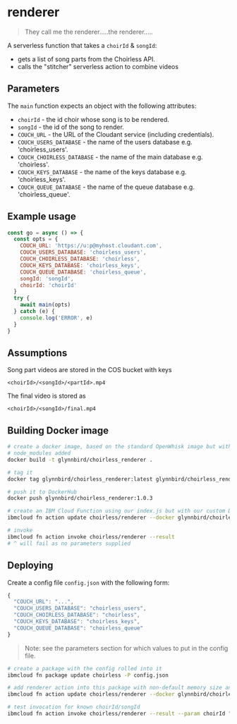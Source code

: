 # renderer

> They call me the renderer.....the renderer.....

A serverless function that takes a `choirId` & `songId`:

- gets a list of song parts from the Choirless API.
- calls the "stitcher" serverless action to combine videos

## Parameters

The `main` function expects an object with the following attributes:

- `choirId` - the id choir whose song is to be rendered.
- `songId` - the id of the song to render.
- `COUCH_URL` - the URL of the Cloudant service (including credentials).
- `COUCH_USERS_DATABASE` - the name of the users database e.g. 'choirless_users'.
- `COUCH_CHOIRLESS_DATABASE` - the name of the main database e.g. 'choirless'.
- `COUCH_KEYS_DATABASE` - the name of the keys database e.g. 'choirless_keys'.
- `COUCH_QUEUE_DATABASE` - the name of the queue database e.g. 'choirless_queue'.

## Example usage

```js
const go = async () => {
  const opts = {
    COUCH_URL: 'https://u:p@myhost.cloudant.com',
    COUCH_USERS_DATABASE: 'choirless_users',
    COUCH_CHOIRLESS_DATABASE: 'choirless',
    COUCH_KEYS_DATABASE: 'choirless_keys',
    COUCH_QUEUE_DATABASE: 'choirless_queue',
    songId: 'songId',
    choirId: 'choirId'
  }
  try {
    await main(opts)
  } catch (e) {
    console.log('ERROR', e)
  }
}
```

## Assumptions

Song part videos are stored in the COS bucket with keys

```
<choirId>/<songId>/<partId>.mp4
```

The final video is stored as

```
<choirId>/<songId>/final.mp4
```

## Building Docker image

```sh
# create a docker image, based on the standard OpenWhisk image but with our 
# node_modules added
docker build -t glynnbird/choirless_renderer .

# tag it
docker tag glynnbird/choirless_renderer:latest glynnbird/choirless_renderer:1.0.3

# push it to DockerHub
docker push glynnbird/choirless_renderer:1.0.3

# create an IBM Cloud Function using our index.js but with our custom Docker image
ibmcloud fn action update choirless/renderer --docker glynnbird/choirless_renderer:1.0.3 index.js

# invoke
ibmcloud fn action invoke choirless/renderer --result 
# ^ will fail as no parameters supplied
```

## Deploying

Create a config file `config.json` with the following form:

```js
{
  "COUCH_URL": "...",
  "COUCH_USERS_DATABASE": "choirless_users",
  "COUCH_CHOIRLESS_DATABASE": "choirless",
  "COUCH_KEYS_DATABASE": "choirless_keys",
  "COUCH_QUEUE_DATABASE": "choirless_queue"
}
```

> Note: see the parameters section for which values to put in the config file.

```sh
# create a package with the config rolled into it
ibmcloud fn package update choirless -P config.json

# add renderer action into this package with non-default memory size and execution limit
ibmcloud fn action update choirless/renderer --docker glynnbird/choirless_renderer:1.0.3 index.js

# test invocation for known choirId/songId
ibmcloud fn action invoke choirless/renderer --result --param choirId "001jZ8zh3NPbQ71ZmcEx3BDvTX1n3mgO" --param songId "001jZ9O31N91NT0bEukk49qjL62D9vWT"
```